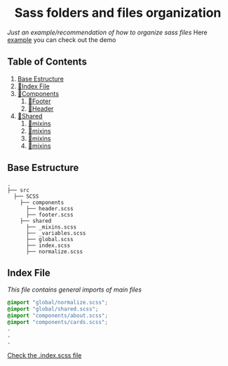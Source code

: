 <h1 align="center">
  Sass folders and files organization
</h1>

_Just an example/recommendation of how to organize sass files_
Here [example](https://lariicsa.github.io/sass-base-template/) you can check out the demo

## Table of Contents

1. [Base Estructure](#Base-Estructure)
2. [📄Index File](#Index-File)
3. [📂Components](src/SCSS/components)
    1. [📄Footer](src/SCSS/components/footer.scss)
    2. [📄Header](src/SCSS/components/header.scss)
4. [📂Shared](src/SCSS/shared)
    1. [📄mixins](src/SCSS/shared/_mixins.scss)
    2. [📄mixins](src/SCSS/shared/_variables.scss)
    3. [📄mixins](src/SCSS/shared/global.scss)
    4. [📄mixins](src/SCSS/shared/normalize.scss)


## Base Estructure
    .
    ├── src
      ├── SCSS
        ├── components
          ├── header.scss
          ├── footer.scss
        ├── shared
          ├── _mixins.scss
          ├── _variables.scss
          ├── global.scss
          ├── index.scss
          ├── normalize.scss
       

## Index File

_This file contains general imports of main files_

```css
@import "global/normalize.scss";
@import "global/shared.scss";
@import "components/about.scss";
@import "components/cards.scss";
.
.
.
```
[Check the .index.scss file](src/SCSS/index.scss)
